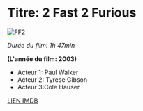 ﻿# Titre: 2 Fast 2 Furious

![FF2](https://upload.wikimedia.org/wikipedia/en/thumb/9/9d/Two_fast_two_furious_ver5.jpg/220px-Two_fast_two_furious_ver5.jpg)

*Durée du film: 1h 47min*

**(L'année du film: 2003)**

* Acteur 1: Paul Walker
* Acteur 2: Tyrese Gibson
* Acteur 3:Cole Hauser

[LIEN IMDB](http://www.imdb.com/title/tt0322259/?ref_=tt_rec_tt)
